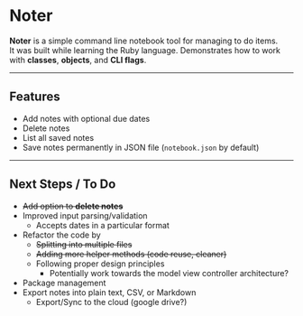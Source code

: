 # Noter

**Noter** is a simple command line notebook tool for managing to do items.  
It was built while learning the Ruby language. Demonstrates how to work with **classes**, **objects**, and **CLI flags**.

---

## Features

- Add notes with optional due dates
- Delete notes
- List all saved notes
- Save notes permanently in JSON file (`notebook.json` by default)

---

## Next Steps / To Do
- ~~Add option to **delete notes**~~
- Improved input parsing/validation
  - Accepts dates in a particular format
- Refactor the code by
  - ~~Splitting into multiple files~~
  - ~~Adding more helper methods (code reuse, cleaner)~~
  - Following proper design principles 
    - Potentially work towards the model view controller architecture?
- Package management
- Export notes into plain text, CSV, or Markdown
  - Export/Sync to the cloud (google drive?)


